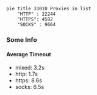
```mermaid
pie title 33010 Proxies in list
    "HTTP" : 22244
    "HTTPS": 4582
    "SOCKS" : 9664
```

### Some Info
#### Average Timeout

- mixed: 3.2s
- http: 1.7s
- https: 8.6s
- socks: 6.5s